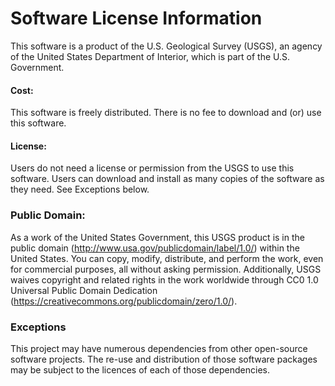 # Software License Information

This software is a product of the U.S. Geological Survey (USGS), an agency of the United States Department of Interior, which is part of the U.S. Government.

#### Cost:

This software is freely distributed. There is no fee to download and (or) use this software.

#### License:

Users do not need a license or permission from the USGS to use this software. Users can download and install as many copies of the software as they need. See Exceptions below.

### Public Domain:

As a work of the United States Government, this USGS product is in the public domain (http://www.usa.gov/publicdomain/label/1.0/) within the United States. You can copy, modify, distribute, and perform the work, even for commercial purposes, all without asking permission. Additionally, USGS waives copyright and related rights in the work worldwide through CC0 1.0 Universal Public Domain Dedication (https://creativecommons.org/publicdomain/zero/1.0/).

### Exceptions

This project may have numerous dependencies from other open-source software projects. The re-use and distribution of those software packages may be subject to the licences of each of those dependencies.
